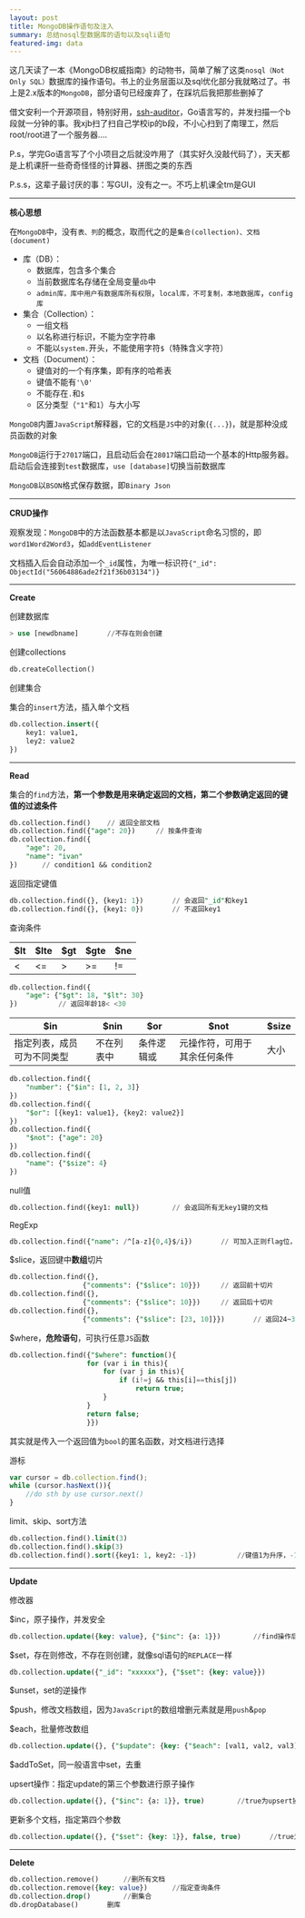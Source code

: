 ```yaml
---
layout: post
title: MongoDB操作语句及注入
summary: 总结nosql型数据库的语句以及sqli语句
featured-img: data
---
```


这几天读了一本《MongoDB权威指南》的动物书，简单了解了这类`nosql（Not Only SQL）`数据库的操作语句。书上的业务层面以及sql优化部分我就略过了。书上是2.x版本的`MongoDB`，部分语句已经废弃了，在踩坑后我把那些删掉了



借文安利一个开源项目，特别好用，[ssh-auditor](https://github.com/ncsa/ssh-auditor)，Go语言写的，并发扫描一个b段就一分钟的事。我xjb扫了扫自己学校ip的b段，不小心扫到了南理工，然后root/root进了一个服务器....

P.s，学完Go语言写了个小项目之后就没咋用了（其实好久没敲代码了），天天都是上机课肝一些奇奇怪怪的计算器、拼图之类的东西

P.s.s，这辈子最讨厌的事：写GUI，没有之一。不巧上机课全tm是GUI

***

**核心思想**

在`MongoDB`中，没有`表、列`的概念，取而代之的是`集合(collection)、文档(document)`

+ 库（DB）：
  + 数据库，包含多个集合
  + 当前数据库名存储在全局变量`db`中
  + `admin库，库中用户有数据库所有权限`，`local库，不可复制，本地数据库`，`config库`
+ 集合（Collection）：
  + 一组文档
  + 以名称进行标识，不能为空字符串
  + 不能以`system.`开头，不能使用字符`$`（特殊含义字符）
+ 文档（Document）：
  + 键值对的一个有序集，即有序的哈希表
  + 键值不能有`'\0'`
  + 不能存在`.`和`$`
  + 区分类型（`"1"`和`1`）与大小写

`MongoDB`内置`JavaScript`解释器，它的文档是`JS`中的对象(`{...}`)，就是那种没成员函数的对象

`MongoDB`运行于`27017`端口，且启动后会在`28017`端口启动一个基本的Http服务器。启动后会连接到`test`数据库，`use [database]`切换当前数据库

`MongoDB`以`BSON`格式保存数据，即`Binary Json`

***

**CRUD操作**

观察发现：`MongoDB`中的方法函数基本都是以`JavaScript`命名习惯的，即`word1Word2Word3`，如`addEventListener`

文档插入后会自动添加一个`_id`属性，为唯一标识符`{"_id": ObjectId("56064886ade2f21f36b03134")}`

***

**Create**

创建数据库

```sql
> use [newdbname]		//不存在则会创建
```

创建collections

```sql
db.createCollection()
```

创建集合

集合的`insert`方法，插入单个文档

```sql
db.collection.insert({
    key1: value1,
    ley2: value2
})
```

***

**Read**

集合的`find`方法，**第一个参数是用来确定返回的文档，第二个参数确定返回的键值的过滤条件**

```sql
db.collection.find()	// 返回全部文档
db.collection.find({"age": 20})		// 按条件查询
db.collection.find({
	"age": 20,
    "name": "ivan"
})		// condition1 && condition2
```

返回指定键值

```sql
db.collection.find({}, {key1: 1})		// 会返回"_id"和key1
db.collection.find({}, {key1: 0})		// 不返回key1
```

查询条件

| $lt  | $lte | $gt  | $gte | $ne  |
| ---- | ---- | ---- | ---- | ---- |
| <    | <=   | >    | >=   | !=   |

```sql
db.collection.find({
	"age": {"$gt": 18, "$lt": 30}                   
})			// 返回年龄18< <30
```

| $in                        | $nin       | $or        | $not                         | $size |
| -------------------------- | ---------- | ---------- | ---------------------------- | ----- |
| 指定列表，成员可为不同类型 | 不在列表中 | 条件逻辑或 | 元操作符，可用于其余任何条件 | 大小  |

```sql
db.collection.find({
	"number": {"$in": [1, 2, 3]}
})
db.collection.find({
	"$or": [{key1: value1}, {key2: value2}]                   
})
db.collection.find({
	"$not": {"age": 20}                   
})
db.collection.find({
	"name": {"$size": 4}                   
})
```

null值

```sql
db.collection.find({key1: null})		// 会返回所有无key1键的文档
```

RegExp

```sql
db.collection.find({"name": /^[a-z]{0,4}$/i})		// 可加入正则flag位，如i忽略大小写
```

$slice，返回键中**数组**切片

```sql
db.collection.find({}, 
                  {"comments": {"$slice": 10}})		// 返回前十切片
db.collection.find({}, 
                  {"comments": {"$slice": 10}})		// 返回后十切片
db.collection.find({}, 
                  {"comments": {"$slice": [23, 10]}})		// 返回24~33切片，神奇的左开右闭
```

$where，**危险语句**，可执行任意`JS`函数

```sql
db.collection.find({"$where": function(){
                   for (var i in this){
                       for (var j in this){
                           if (i!=j && this[i]==this[j])
                               return true;
                       }
                   }
                   return false;
                   }})
```

其实就是传入一个返回值为`bool`的匿名函数，对文档进行选择

游标

```javascript
var cursor = db.collection.find();
while (cursor.hasNext()){
    //do sth by use cursor.next()
}
```

limit、skip、sort方法

```sql
db.collection.find().limit(3)
db.collection.find().skip(3)
db.collection.find().sort({key1: 1, key2: -1})			//键值1为升序，-1降序
```

***

**Update**

修改器

$inc，原子操作，并发安全

```sql
db.collection.update({key: value}, {"$inc": {a: 1}})		//find操作后键值a会自增1
```

$set，存在则修改，不存在则创建，就像sql语句的`REPLACE`一样

```sql
db.collection.update({"_id": "xxxxxx"}, {"$set": {key: value}})
```

$unset，set的逆操作

$push，修改文档数组，因为`JavaScript`的数组增删元素就是用`push`&`pop`

$each，批量修改数组

```sql
db.collection.update({}, {"$update": {key: {"$each": [val1, val2, val3]}}})
```

$addToSet，同一般语言中set，去重

upsert操作：指定update的第三个参数进行原子操作

```sql
db.collection.update({}, {"$inc": {a: 1}}, true)		//true为upsert操作
```

更新多个文档，指定第四个参数

```sql
db.collection.update({}, {"$set": {key: 1}}, false, true)		//true为更新多个文档
```

***

**Delete**

```sql
db.collection.remove()		//删所有文档
db.collection.remove({key: value})		//指定查询条件
db.collection.drop()		//删集合
db.dropDatabase()		删库
```



